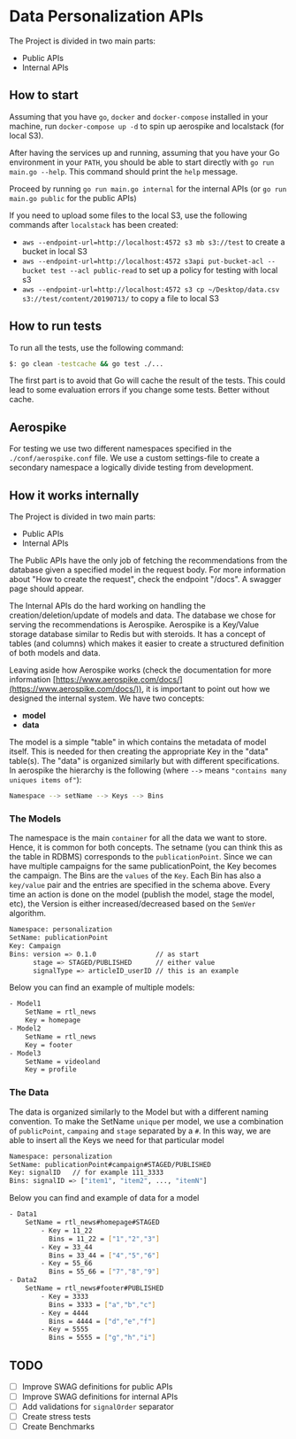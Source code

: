 # Data Personalization APIs

The Project is divided in two main parts:

- Public APIs
- Internal APIs

## How to start

Assuming that you have `go`, `docker` and `docker-compose` installed in your machine, run `docker-compose up -d` to spin up aerospike and localstack (for local S3).

After having the services up and running, assuming that you have your Go environment in your `PATH`, you should be able to start directly with `go run main.go --help`. This command should print the `help` message.

Proceed by running `go run main.go internal` for the internal APIs (or `go run main.go public` for the public APIs)

If you need to upload some files to the local S3, use the following commands after `localstack` has been created:

- `aws --endpoint-url=http://localhost:4572 s3 mb s3://test` to create a bucket in local S3
- `aws --endpoint-url=http://localhost:4572 s3api put-bucket-acl --bucket test --acl public-read` to set up a policy for testing with local s3
- `aws --endpoint-url=http://localhost:4572 s3 cp ~/Desktop/data.csv s3://test/content/20190713/` to copy a file to local S3

## How to run tests

To run all the tests, use the following command:

```bash
$: go clean -testcache && go test ./...
```

The first part is to avoid that Go will cache the result of the tests. This could lead to some evaluation errors
if you change some tests. Better without cache.

## Aerospike

For testing we use two different namespaces specified in the `./conf/aerospike.conf` file. We use a custom settings-file to create a secondary namespace a logically divide testing from development.

## How it works internally

The Project is divided in two main parts:

- Public APIs
- Internal APIs

The Public APIs have the only job of fetching the recommendations from the database given a specified model in the request body.
For more information about "How to create the request", check the endpoint "/docs". A swagger page should appear.

The Internal APIs do the hard working on handling the creation/deletion/update of models and data. The database we chose for serving
the recommendations is Aerospike. Aerospike is a Key/Value storage database similar to Redis but with steroids. It has a concept of
tables (and columns) which makes it easier to create a structured definition of both models and data.

Leaving aside how Aerospike works (check the documentation for more information [https://www.aerospike.com/docs/](https://www.aerospike.com/docs/)), it is important
to point out how we designed the internal system.
We have two concepts:

- **model**
- **data**

The model is a simple "table" in which contains the metadata of model itself. This is needed for then creating the appropriate Key in
the "data" table(s). The "data" is organized similarly but with different specifications.
In aerospike the hierarchy is the following (where `-->` means `"contains many uniques items of"`):

```bash
Namespace --> setName --> Keys --> Bins
```

### The Models

The namespace is the main `container` for all the data we want to store. Hence, it is common for both concepts. 
The setname (you can think this as the table in RDBMS) corresponds to the `publicationPoint`. Since we can have multiple campaigns for
the same publicationPoint, the Key becomes the campaign. The Bins are the `values` of the `Key`. Each Bin has also a `key/value` pair
and the entries are specified in the schema above.
Every time an action is done on the model (publish the model, stage the model, etc), the Version is either increased/decreased based
on the `SemVer` algorithm.

```bash
Namespace: personalization
SetName: publicationPoint
Key: Campaign
Bins: version => 0.1.0 				 // as start
	  stage => STAGED/PUBLISHED		 // either value
	  signalType => articleID_userID // this is an example
```

Below you can find an example of multiple models:

```bash
- Model1
	SetName = rtl_news
	Key = homepage
- Model2
	SetName = rtl_news
	Key = footer
- Model3
	SetName = videoland
	Key = profile
```

### The Data

The data is organized similarly to the Model but with a different naming convention. To make the SetName `unique` per model, we
use a combination of `publicPoint`, `campaing` and `stage` separated by a `#`. In this way, we are able to insert all the Keys we
need for that particular model

```bash
Namespace: personalization
SetName: publicationPoint#campaign#STAGED/PUBLISHED
Key: signalID	// for example 111_3333
Bins: signalID => ["item1", "item2", ..., "itemN"]
```

Below you can find and example of data for a model

```bash
- Data1
	SetName = rtl_news#homepage#STAGED
		- Key = 11_22
		  Bins = 11_22 = ["1","2","3"]
		- Key = 33_44
		  Bins = 33_44 = ["4","5","6"]
		- Key = 55_66
		  Bins = 55_66 = ["7","8","9"]
- Data2
	SetName = rtl_news#footer#PUBLISHED
		- Key = 3333
		  Bins = 3333 = ["a","b","c"]
		- Key = 4444
		  Bins = 4444 = ["d","e","f"]
		- Key = 5555
		  Bins = 5555 = ["g","h","i"]
```

## TODO

- [ ] Improve SWAG definitions for public APIs
- [ ] Improve SWAG definitions for internal APIs
- [ ] Add validations for `signalOrder` separator
- [ ] Create stress tests
- [ ] Create Benchmarks

